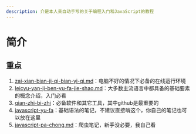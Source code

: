 ```yaml
---
description: 介是本人亲自动手写的关于编程入门和JavaScript的教程
---
```


# 简介

## 重点

1. [zai-xian-bian-ji-qi-bian-yi-qi.md](zai-xian-bian-ji-qi-bian-yi-qi.md "mention")：电脑不好的情况下必备的在线运行环境
2. [leicyu-yan-ji-ben-yu-fa-jie-shao.md](leicyu-yan-ji-ben-yu-fa-jie-shao.md "mention")：大多数主流语言中都具备的基础要素的概念介绍，入门必看
3. [qian-zhi-bi-zhi](qian-zhi-bi-zhi/ "mention")：必备软件和其它工具，其中github是最重要的
4. [javascript-yu-fa](javascript-yu-fa/ "mention")：基础语法的笔记，不建议直接啃这个，你自己的笔记也可以放在这里
5. [javascript-pa-chong.md](javascript-pa-chong.md "mention")：爬虫笔记，新手没必要，我自己看
